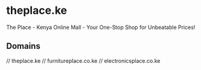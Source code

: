 # theplace.ke
The Place - Kenya Online Mall - Your One-Stop Shop for Unbeatable Prices!

## Domains
// theplace.ke
// furnitureplace.co.ke
// electronicsplace.co.ke
